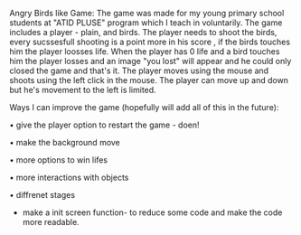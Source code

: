 Angry Birds like Game:
The game was made for my young primary school students at "ATID PLUSE" program which I teach in voluntarily. The game includes a player - plain, and birds.
The player needs to shoot the birds, every sucssesfull shooting is a point more in his score , if the birds touches him the player loosses life.
When the player has 0 life and a bird touches him the player losses and an image "you lost" will appear and he could only closed the game and that's it.
The player moves using the mouse and shoots using the left click in the mouse. The player can move up and down but he's movement to the left is limited.

Ways I can improve the game (hopefully will add all of this in the future):

•	give the player option to restart the game - doen!

•	make the background move

•	more options to win lifes

•	more interactions with objects

•	diffrenet stages

* make a init screen function- to reduce some code and make the code more readable.

